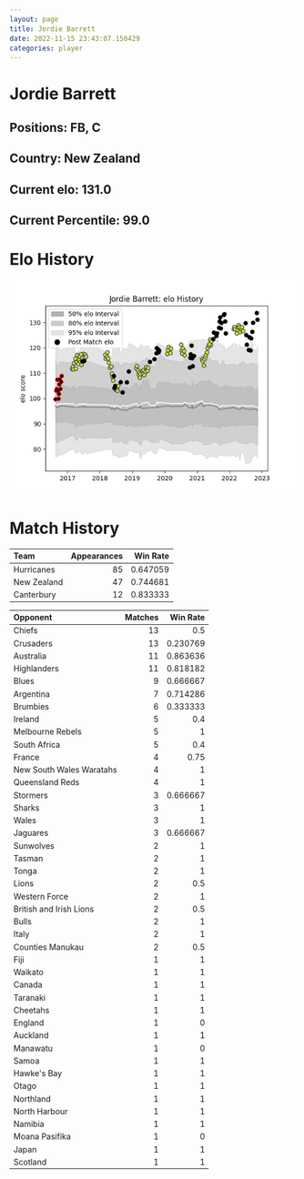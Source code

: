 ```yaml
---  
layout: page  
title: Jordie Barrett  
date: 2022-11-15 23:43:07.150429  
categories: player  
---
```

# Jordie Barrett

## Positions: FB, C

## Country: New Zealand

## Current elo: 131.0

## Current Percentile: 99.0

# Elo History


![elo history](history_JordieBarrett.png)
# Match History


| Team        |   Appearances |   Win Rate |
|:------------|--------------:|-----------:|
| Hurricanes  |            85 |   0.647059 |
| New Zealand |            47 |   0.744681 |
| Canterbury  |            12 |   0.833333 |

| Opponent                 |   Matches |   Win Rate |
|:-------------------------|----------:|-----------:|
| Chiefs                   |        13 |   0.5      |
| Crusaders                |        13 |   0.230769 |
| Australia                |        11 |   0.863636 |
| Highlanders              |        11 |   0.818182 |
| Blues                    |         9 |   0.666667 |
| Argentina                |         7 |   0.714286 |
| Brumbies                 |         6 |   0.333333 |
| Ireland                  |         5 |   0.4      |
| Melbourne Rebels         |         5 |   1        |
| South Africa             |         5 |   0.4      |
| France                   |         4 |   0.75     |
| New South Wales Waratahs |         4 |   1        |
| Queensland Reds          |         4 |   1        |
| Stormers                 |         3 |   0.666667 |
| Sharks                   |         3 |   1        |
| Wales                    |         3 |   1        |
| Jaguares                 |         3 |   0.666667 |
| Sunwolves                |         2 |   1        |
| Tasman                   |         2 |   1        |
| Tonga                    |         2 |   1        |
| Lions                    |         2 |   0.5      |
| Western Force            |         2 |   1        |
| British and Irish Lions  |         2 |   0.5      |
| Bulls                    |         2 |   1        |
| Italy                    |         2 |   1        |
| Counties Manukau         |         2 |   0.5      |
| Fiji                     |         1 |   1        |
| Waikato                  |         1 |   1        |
| Canada                   |         1 |   1        |
| Taranaki                 |         1 |   1        |
| Cheetahs                 |         1 |   1        |
| England                  |         1 |   0        |
| Auckland                 |         1 |   1        |
| Manawatu                 |         1 |   0        |
| Samoa                    |         1 |   1        |
| Hawke's Bay              |         1 |   1        |
| Otago                    |         1 |   1        |
| Northland                |         1 |   1        |
| North Harbour            |         1 |   1        |
| Namibia                  |         1 |   1        |
| Moana Pasifika           |         1 |   0        |
| Japan                    |         1 |   1        |
| Scotland                 |         1 |   1        |